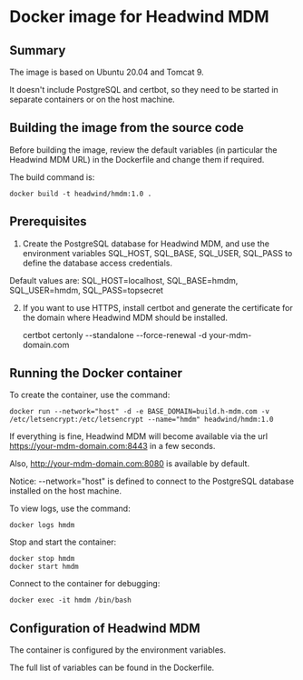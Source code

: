 # Docker image for Headwind MDM

## Summary

The image is based on Ubuntu 20.04 and Tomcat 9.

It doesn't include PostgreSQL and certbot, so they need to be started in
separate containers or on the host machine.

## Building the image from the source code

Before building the image, review the default variables (in particular the 
Headwind MDM URL) in the Dockerfile and change them if required.

The build command is:

    docker build -t headwind/hmdm:1.0 .

## Prerequisites

1. Create the PostgreSQL database for Headwind MDM, and use the environment
variables SQL_HOST, SQL_BASE, SQL_USER, SQL_PASS to define the database access
credentials.

Default values are: SQL_HOST=localhost, SQL_BASE=hmdm, SQL_USER=hmdm,
SQL_PASS=topsecret

2. If you want to use HTTPS, install certbot and generate the certificate for
the domain where Headwind MDM should be installed.

    certbot certonly --standalone --force-renewal -d your-mdm-domain.com 

## Running the Docker container

To create the container, use the command:

    docker run --network="host" -d -e BASE_DOMAIN=build.h-mdm.com -v /etc/letsencrypt:/etc/letsencrypt --name="hmdm" headwind/hmdm:1.0

If everything is fine, Headwind MDM will become available via the url 
https://your-mdm-domain.com:8443 in a few seconds. 

Also, http://your-mdm-domain.com:8080 is available by default.

Notice: --network="host" is defined to connect to the PostgreSQL database 
installed on the host machine.

To view logs, use the command:

    docker logs hmdm

Stop and start the container:

    docker stop hmdm
    docker start hmdm

Connect to the container for debugging:

    docker exec -it hmdm /bin/bash

## Configuration of Headwind MDM

The container is configured by the environment variables.

The full list of variables can be found in the Dockerfile.



